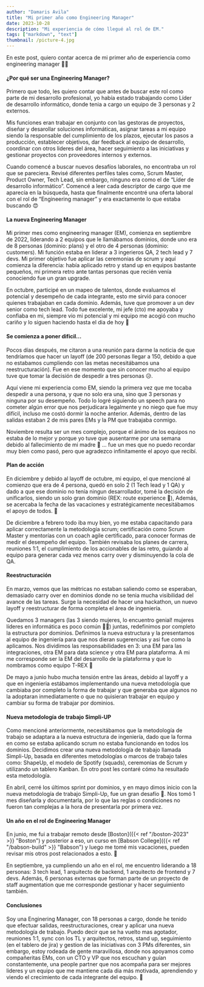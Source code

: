 ```yaml
---
author: "Damaris Avila"
title: "Mi primer año como Engineering Manager"
date: 2023-10-28
description: "Mi experiencia de cómo llegué al rol de EM."
tags: ["markdown", "text"]
thumbnail: /picture-4.jpg
---
```


En este post, quiero contar acerca de mi primer año de experiencia como engineering manager <span class="emojify">:woman_technologist:</span> 

#### ¿Por qué ser una Engineering Manager?

Primero que todo, les quiero contar que antes de buscar este rol como parte de mi desarrollo profesional, yo había estado trabajando como Líder de desarrollo informático, donde tenia a cargo un equipo de 3 personas y 2 externos. 

Mis funciones eran trabajar en conjunto con las gestoras de proyectos, diseñar y desarollar soluciones informáticas, asignar tareas a mi equipo siendo la responsable del cumplimiento de los plazos, ejecutar los pasos a producción, establecer objetivos, dar feedback al equipo de desarrollo, coordinar con otros lideres del área, hacer seguimiento a las iniciativas y gestionar proyectos con proveedores internos y externos. 

Cuando comencé a buscar nuevos desafíos laborales, no encontraba un rol que se pareciera. Revisé diferentes perfiles tales como, Scrum Master, Product Owner, Tech Lead, sin embargo, ninguno era como el de “Líder de desarrollo informático”. Comencé a leer cada descriptor de cargo que me aparecía en la búsqueda, hasta que finalmente encontré una oferta laboral con el rol de “Engineering manager” y era exactamente lo que estaba buscando 😍


#### La nueva Engineering Manager

Mi primer mes como engineering manager (EM), comienza en septiembre de 2022, liderando a 2 equipos que le llamábamos dominios, donde uno era de 8 personas (dominio: plans) y el otro de 4 personas (dominio: customers). Mi función estaba en liderar a 3 ingerieros QA, 2 tech lead y 7 devs. Mi primer objetivo fue aplicar las ceremonias de scrum y aquí comienza la diferencia: había aplicado retro y stand up en equipos bastante pequeños, mi primera retro ante tantas personas que recién venía conociendo fue un gran upgrade. 

En octubre, participé en un mapeo de talentos, donde evaluamos el potencial y desempeño de cada integrante, esto me sirvió para conocer quienes trabajaban en cada dominio. Además, tuve que promover a un dev senior como tech lead. Todo fue excelente, mi jefe (cto) me apoyaba y confiaba en mi, siempre vio mi potencial y mi equipo me acogió con mucho cariño y lo siguen haciendo hasta el dia de hoy 🤗 


#### Se comienza a poner dificil...
Pocos días después, me citaron a una reunión para darme la noticia de que tendríamos que hacer un layoff (de 200 personas llegar a 150, debido a que no estabamos cumpliendo con las metas necesitábamos una reestructuración). Fue en ese momento que sin conocer mucho al equipo tuve que tomar la decisión de despedir a tres personas 😥.

Aquí viene mi experiencia como EM, siendo la primera vez que me tocaba despedir a una persona, y que no solo era una, sino que 3 personas y ninguna por su desempeño. Todo lo logré siguiendo un speech para no cometer algún error que nos perjudicara legalmente y no niego que fue muy difícil, incluso me costó dormir la noche anterior. Además, dentro de las salidas estaban 2 de mis pares EMs y la PM que trabajaba conmigo.

Noviembre resulta ser un mes complejo, porque el ánimo de los equipos no estaba de lo mejor y porque yo tuve que ausentarme por una semana debido al fallecimiento de mi madre 👼 ... fue un mes que no puedo recordar muy bien como pasó, pero que agradezco infinitamente el apoyo que recibí.


#### Plan de acción

En diciembre y debido al layoff de octubre, mi equipo, el que mencioné al comienzo que era de 4 persona, quedó en solo 2 (1 Tech lead y 1 QA) y dado a que ese dominio no tenía ningun desarrollador, tomé la decisión de unificarlos, siendo un solo gran dominio (REX: route experience 🦖), Además, se acercaba la fecha de las vacaciones y estratégicamente necesitábamos el apoyo de todos. 🌴

De diciembre a febrero todo iba muy bien, yo me estaba capacitando para aplicar correctamente la metodología scrum; certificación como Scrum Master y mentorías con un coach agile certificado, para conocer formas de medir el desempeño del equipo. También revisaba los planes de carrera, reuniones 1:1, el cumplimiento de los accionables de las retro, guíando al equipo para generar cada vez menos carry over y disminuyendo la cola de QA. 

#### Reestructuración
En marzo, vemos que las métricas no estaban saliendo como se esperaban, demasiado carry over en dominios donde no se tenia mucha visibilidad del avance de las tareas. Surge la necesidad de hacer una hackathon, un nuevo layoff y reestructurar de forma completa el área de ingeniería. 

Quedamos 3 managers (las 3 siendo mujeres, lo encuentro genial! mujeres líderes en informática es poco común 👩‍💻) juntas, redefinimos por completo la estructura por dominios.  Definimos la nueva estructura y la presentamos al equipo de ingeniería para que nos dieran sugerencias y asi fue como la aplicamos. Nos dividimos las responsabilidades en 3: una EM para las integraciones, otra EM para data science y otra EM para plataforma. A mi me corresponde ser la EM del desarrollo de la plataforma y que lo nombramos como equipo T-REX 🦖 

De mayo a junio hubo mucha tensión entre las áreas, debido al layoff y a que en ingenieria estábamos implementando una nueva metodología que cambiaba por completo la forma de trabajar y que generaba que algunos no la adoptaran inmediatamente o que no quisieran trabajar en equipo y cambiar su forma de trabajar por dominios.


#### Nueva metodología de trabajo Simpli-UP

Como mencioné anteriormente, necesitábamos que la metodología de trabajo se adaptara a la nueva estructura de ingeniería, dado que la forma en como se estaba aplicando scrum no estaba funcionando en todos los dominios. Decidimos crear una nueva metodología de trabajo llamada Simpli-Up, basada en diferentes metodologías o marcos de trabajo tales como: ShapeUp, el modelo de Spotify (squads), ceremonias de Scrum y utilizando un tablero Kanban. En otro post les contaré cómo ha resultado esta metodología. 

En abril, cerré los últimos sprint por dominios, y en mayo dimos inicio con la nueva metodología de trabajo Simpli-Up, fue un gran desafío 🤩. Nos tomó 1 mes diseñarla y documentarla, por lo que las reglas o condiciones no fueron tan complejas a la hora de presentarla por primera vez. 


#### Un año en el rol de Engineering Manager

En junio, me fui a trabajar remoto desde [Boston]({{< ref "/boston-2023" >}} "Boston") y posterior a eso, un curso en  [Babson College]({{< ref "/babson-build" >}} "Babson") y luego me tomé mis vacaciones, pueden revisar mis otros post relacionados a esto. 🌴 

En septiembre, ya cumpliendo un año en el rol, me encuentro liderando a 18 personas: 3 tech lead, 1 arquitecto de backend, 1 arquitecto de frontend y 7 devs. Además, 6 personas externas que forman parte de un proyecto de staff augmentation que me corresponde gestionar y hacer seguimiento también.


#### Conclusiones
Soy una Enginering Manager, con 18 personas a cargo, donde he tenido que efectuar salidas, reestructuraciones, crear y aplicar una nueva metodología de trabajo. Puedo decir que se ha vuelto mas agotador, reuniones 1:1, sync con los TL y arquitectos, retros, stand up, seguimiento (en el tablero de jira) y gestion de las iniciativas con 3 PMs diferentes, sin embargo, estoy rodeada de gente maravillosa, donde nos apoyamos como compañeritas EMs, con un CTO y VP que nos escuchan y guían constantemente, una people partner que nos acompaña para ser mejores lideres y un equipo que me mantiene cada dia más motivada, aprendiendo y viendo el crecimiento de cada integrante del equipo. 🚀
